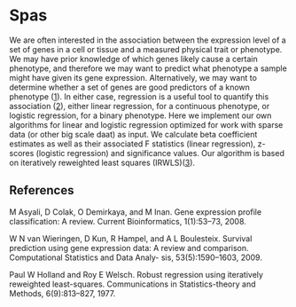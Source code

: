 # Spas
We are often interested in the association between the expression level of a set of genes in a cell or tissue and a measured physical trait or phenotype. We may have prior knowledge of which genes likely cause a certain phenotype, and therefore we may want to predict what phenotype a sample might have given its gene expression. Alternatively, we may want to determine whether a set of genes are good predictors of a known phenotype ([1](#ref-1)). In either case, regression is a useful tool to quantify this association ([2](#ref-2)), either linear regression, for a continuous phenotype, or logistic regression, for a binary phenotype. Here we implement our own algorithms for linear and logistic regression optimized for work with sparse data (or other big scale daat) as input. We calculate beta coefficient estimates as well as their associated F statistics (linear regression), z-scores (logistic regression) and significance values. Our algorithm is based on iteratively reweighted least squares (IRWLS)([3](#ref-3)).




## References

<div id="refs" class="references">

<div id="ref-1">

M Asyali, D Colak, O Demirkaya, and M Inan. Gene expression profile classification: A review. Current Bioinformatics, 1(1):53–73, 2008.

</div>
  
<div id="ref-2">

W N van Wieringen, D Kun, R Hampel, and A L Boulesteix. Survival prediction using gene expression data: A review and comparison. Computational Statistics and Data Analy- sis, 53(5):1590–1603, 2009.

</div>

<div id="ref-3">

Paul W Holland and Roy E Welsch. Robust regression using iteratively reweighted least-squares. Communications in Statistics-theory and Methods, 6(9):813–827, 1977.
  
</div>
